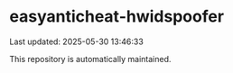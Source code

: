 # easyanticheat-hwidspoofer

Last updated: 2025-05-30 13:46:33

This repository is automatically maintained.
